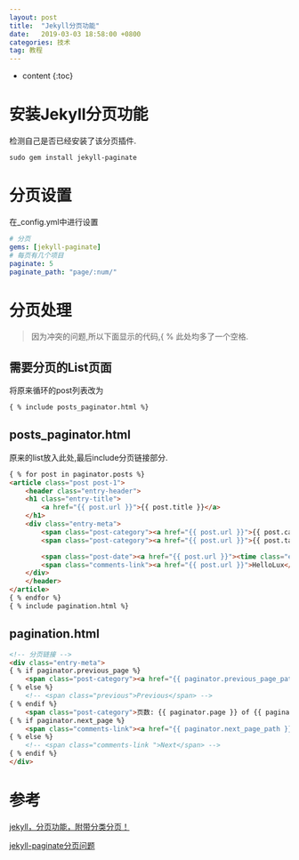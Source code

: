 ```yaml
---
layout: post
title:  "Jekyll分页功能"
date:   2019-03-03 18:58:00 +0800
categories: 技术
tag: 教程
---
```


* content
{:toc}

# 安装Jekyll分页功能

检测自己是否已经安装了该分页插件.

```shell
sudo gem install jekyll-paginate
```

# 分页设置

在_config.yml中进行设置
```yml
# 分页
gems: [jekyll-paginate]
# 每页有几个项目
paginate: 5
paginate_path: "page/:num/"
```

# 分页处理

> 因为冲突的问题,所以下面显示的代码,{ % 此处均多了一个空格.

## 需要分页的List页面

将原来循环的post列表改为

```html
{ % include posts_paginator.html %}
```

## posts_paginator.html

原来的list放入此处,最后include分页链接部分.

```html
{ % for post in paginator.posts %}
<article class="post post-1">
    <header class="entry-header">
    <h1 class="entry-title">
        <a href="{{ post.url }}">{{ post.title }}</a>
    </h1>
    <div class="entry-meta">
        <span class="post-category"><a href="{{ post.url }}">{{ post.categories }}</a></span>
        <span class="post-category"><a href="{{ post.url }}">{{ post.tag }}</a></span>

        <span class="post-date"><a href="{{ post.url }}"><time class="entry-date" datetime="{{ post.date }}">{{ post.date | date: "%B %d,%Y" }}</time></a></span>
        <span class="comments-link"><a href="{{ post.url }}">HelloLux</a></span>
    </div>
    </header>
</article>
{ % endfor %}
{ % include pagination.html %}
```

## pagination.html

```html
<!-- 分页链接 -->
<div class="entry-meta">
{ % if paginator.previous_page %}
    <span class="post-category"><a href="{{ paginator.previous_page_path }}">上一页</a></span>
{ % else %}
    <!-- <span class="previous">Previous</span> -->
{ % endif %}
    <span class="post-category">页数: {{ paginator.page }} of {{ paginator.total_pages }}</span>
{ % if paginator.next_page %}
    <span class="comments-link"><a href="{{ paginator.next_page_path }}">下一页</a></span>
{ % else %}
    <!-- <span class="comments-link ">Next</span> -->
{ % endif %}
</div>
```

# 参考

[jekyll，分页功能，附带分类分页！](https://segmentfault.com/a/1190000007709682)

[jekyll-paginate分页问题](https://www.kancloud.cn/algate/algatejs/509687)